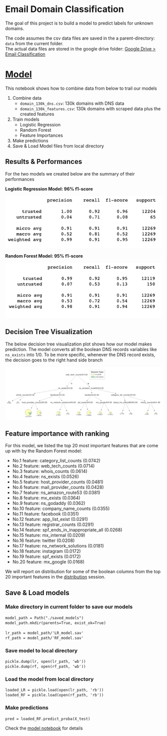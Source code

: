 # Email Domain Classification

The goal of this project is to build a model to predict labels for unknown domains. 

The code assumes the csv data files are saved in the a parent-directory: `data` from the current folder.  
The actual data files are stored in the google drive folder: [Google Drive > Email Classification](https://drive.google.com/drive/folders/1cEiKNfFSNhfcsXVjBqI-RywphjTMxKsE?usp=sharing)

# [Model](https://github.com/ValiMail/interns_domain_classification/blob/master/model/model.ipynb)
This notebook shows how to combine data from below to trail our models

1. Combine data
    * `domain_130k_dns.csv`: 130k domains with DNS data
    * `domain_130k_features.csv`: 130k domains with scraped data plus the created features
2. Train models
    * Logistic Regression
    * Random Forest
    * Feature Importances
3. Make predictions
4. Save & Load Model files from local directory

## Results & Performances
For the two models we created below are the summary of their performances

__Logistic Regression Model: 96% f1-score__

<img src=imgs/lr_model.png width=500>

__Random Forest Model: 95% f1-score__

<img src=imgs/rf_model.png width=500>


## Decision Tree Visualization

The below decision tree visualization plot shows how our model makes prediction. The model converts all the boolean DNS records variables like `ns_exists` into 1/0. To be more specific, whenever the DNS record exists, the decision goes to the right hand side branch 

<img src=imgs/decisionTreeViz.png width=850>

## Feature importance with ranking
For this model, we listed the top 20 most important features that are come up with by the Random Forest model:
- No.1 feature: category_list_counts (0.0742)
- No.2 feature: web_tech_counts (0.0714)
- No.3 feature: whois_counts (0.0614)
- No.4 feature: ns_exists (0.0526)
- No.5 feature: host_provider_counts (0.0481)
- No.6 feature: mail_provider_counts (0.0428)
- No.7 feature: ns_amazon_route53 (0.0381)
- No.8 feature: mx_exists (0.0364)
- No.9 feature: ns_godaddy (0.0362)
- No.10 feature: company_name_counts (0.0355)
- No.11 feature: facebook (0.0351)
- No.12 feature: app_list_exist (0.0291)
- No.13 feature: registrar_counts (0.0291)
- No.14 feature: spf_ends_in_inappropriate_all (0.0268)
- No.15 feature: mx_internal (0.0209)
- No.16 feature: twitter (0.0208)
- No.17 feature: ns_network_solutions (0.0181)
- No.18 feature: instagram (0.0172)
- No.19 feature: spf_exists (0.0172)
- No.20 feature: mx_google (0.0168)

We will report on distribution for some of the boolean columns from the top 20 important features in the [distribution](https://github.com/ValiMail/interns_domain_classification/tree/master/distribution) session.


## Save & Load models

### Make directory in current folder to save our models
```
model_path = Path("./saved_models")
model_path.mkdir(parents=True, exist_ok=True)

lr_path = model_path/'LR_model.sav'
rf_path = model_path/'RF_model.sav'
```
### Save model to local directory
```
pickle.dump(lr, open(lr_path, 'wb'))
pickle.dump(rf, open(rf_path, 'wb'))
```
### Load the model from local directory
```
loaded_LR = pickle.load(open(lr_path, 'rb'))
loaded_RF = pickle.load(open(rf_path, 'rb'))
```
### Make predictions
```
pred = loaded_RF.predict_proba(X_test)
```

Check the [model notebook](https://github.com/ValiMail/interns_domain_classification/blob/master/model/model.ipynb) for details

